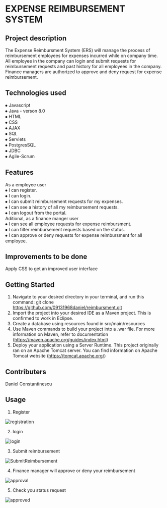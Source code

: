 
# EXPENSE REIMBURSEMENT SYSTEM  

## Project description

The Expense Reimbursment System (ERS) will manage the process of reimbursement employees for expenses
incurred while on company time. All employee in the company can login and submit requests for reimbursement
requests and past history for all employees in the company. Finance managers are authorized to approve and
deny request for expense reimbursement.


## Technologies used

⦁	Javascript  
⦁	Java -  verson 8.0  
⦁	HTML  
⦁	CSS  
⦁	AJAX  
⦁	SQL  
⦁	Servlets  
⦁	PostgresSQL  
⦁	JDBC  
⦁	Agile-Scrum  
 

## Features  

As a employee user  
⦁	I can register.  
⦁	I can login.  
⦁	I can submit reimbursement requests for my expenses.  
⦁	I can see a history of   all my reimbursement requests.  
⦁	I can logout from the portal.  
Aditional, as a  finance manger user  
⦁	I can see all employee requests for expense reimbursment.  
⦁	I can filter reimbursement requests based on the status.  
⦁	I can approve or deny requests for expense reimbursment for all employee.  




## Improvements to be done

Apply CSS to get an improved user interface

## Getting Started  

1.	Navigate to your desired directory in your terminal, and run this command: git clone https://github.com/09131968daniel/reimbursment.git
2.	Import the project into your desired IDE as a Maven project. This is confirmed to work in Eclipse.
3.	Create a database using resources found in src/main/resources
4.	Use Maven commands to build your project into a .war file. For more information on Maven, refer to documentation (https://maven.apache.org/guides/index.html)
5.	Deploy your application using a Server Runtime. This project originally ran on an Apache Tomcat server. You can find information on Apache Tomcat website
	(https://tomcat.apache.org/)  
	


## Contributers  
Daniel Constantinescu  



## Usage  

1. Register  

![registration](https://user-images.githubusercontent.com/45954198/100654848-6a43ec00-3318-11eb-8be0-d2e40bf24d8e.png)

2. login  

![login](https://user-images.githubusercontent.com/45954198/100655115-d45c9100-3318-11eb-87e5-42077baed407.png)

3. Submit reimbursement  

![SubmitReimbursement](https://user-images.githubusercontent.com/45954198/100655190-f229f600-3318-11eb-80e1-96584b612ed9.png)  

4. Finance manager will approve or deny your reimbursement  

![approval](https://user-images.githubusercontent.com/45954198/100655252-0837b680-3319-11eb-8010-6c61a159decb.png)

5. Check you status request  

![approved](https://user-images.githubusercontent.com/45954198/100655488-5b116e00-3319-11eb-9978-e70eafd1a16f.png)  


 






